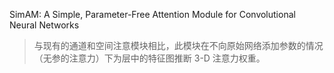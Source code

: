 SimAM: A Simple, Parameter-Free Attention Module for Convolutional Neural Networks

> 与现有的通道和空间注意模块相比，此模块在不向原始网络添加参数的情况（无参的注意力）下为层中的特征图推断 3-D 注意力权重。
